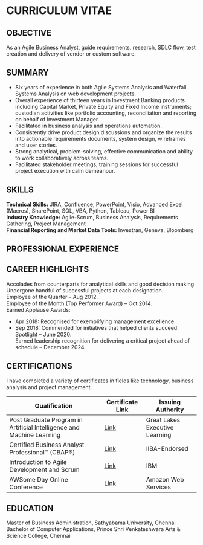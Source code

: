# CURRICULUM VITAE
OBJECTIVE
---------
As an Agile Business Analyst, guide requirements, research, SDLC flow, test creation and delivery of vendor or custom software.

SUMMARY
-------
- Six years of experience in both Agile Systems Analysis and Waterfall Systems Analysis on web development projects.
-	Overall experience of thirteen years in Investment Banking products including Capital Market, Private Equity and Fixed Income instruments; custodian activities like portfolio accounting, reconciliation and reporting on behalf of Investment Manager.
-	Facilitated in business analysis and operations automation.
-	Consistently drive product design discussions and organize the results into actionable requirements documents, system design, wireframes and user stories.
-	Strong analytical, problem-solving, effective communication and ability to work collaboratively across teams.
-	Facilitated stakeholder meetings, training sessions for successful project execution with calm demeanour.

SKILLS
------
**Technical Skills:** JIRA, Confluence, PowerPoint, Visio, Advanced Excel (Macros), SharePoint, SQL, VBA, Python, Tableau, Power BI<br>
**Industry Knowledge:** Agile-Scrum, Business Analysis, Requirements Gathering, Project Management<br>
**Financial Reporting and Market Data Tools:** Investran, Geneva, Bloomberg

PROFESSIONAL EXPERIENCE
-----------------------



CAREER HIGHLIGHTS
-----------------
Accolades from counterparts for analytical skills and good decision making. Undergone handful of successful projects at each designation.<br>
Employee of the Quarter – Aug 2012.<br>
Employee of the Month (Top Performer Award) – Oct 2014.<br>
Earned Applause Awards:<br>
-	Apr 2018: Recognised for exemplifying management excellence.<br>
-	Sep 2018: Commended for initiatives that helped clients succeed.<br>
Spotlight – June 2020.<br>
Earned leadership recognition for delivering a critical project ahead of schedule – December 2024.<br>

CERTIFICATIONS
--------------
I have completed a variety of certificates in fields like technology, business analysis and project management.

| Qualification                                                               | Certificate Link | Issuing Authority                    |
|-----------------------------------------------------------------------------|------------------|--------------------------------------|
|Post Graduate Program in Artificial Intelligence and Machine Learning        |  [Link](https://github.com/JD-Insight/Curriculum-Vitae/blob/main/Certificates/Post%20Graduate%20Program%20in%20AI%20and%20ML.pdf)         | Great Lakes Executive Learning       |
|Certified Business Analyst Professional™ (CBAP®)                             |  [Link](https://github.com/JD-Insight/Curriculum-Vitae/blob/main/Certificates/Certified%20Business%20Analysis%20Professional.pdf)         | IIBA-Endorsed                        |
|Introduction to Agile Development and Scrum                                  |  [Link](https://github.com/JD-Insight/Curriculum-Vitae/blob/main/Certificates/IBM%20Agile%20Development%20and%20Scrum.pdf)         | IBM                                  |
|AWSome Day Online Conference                                                 |  [Link](https://github.com/JD-Insight/Curriculum-Vitae/blob/main/Certificates/AWS%20Conference.png)         | Amazon Web Services                  |

EDUCATION
---------
Master of Business Administration, Sathyabama University, Chennai
Bachelor of Computer Applications, Prince Shri Venkateshwara Arts & Science College, Chennai


